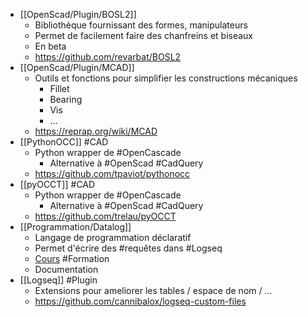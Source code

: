 - [[OpenScad/Plugin/BOSL2]]
	- Bibliothèque fournissant des formes, manipulateurs
	- Permet de facilement faire des chanfreins et biseaux
	- En beta
	- https://github.com/revarbat/BOSL2
- [[OpenScad/Plugin/MCAD]]
	- Outils et fonctions pour simplifier les constructions mécaniques
		- Fillet
		- Bearing
		- Vis
		- ...
	- https://reprap.org/wiki/MCAD
- [[PythonOCC]] #CAD
	- Python wrapper de #OpenCascade
		- Alternative à #OpenScad #CadQuery
	- https://github.com/tpaviot/pythonocc
- [[pyOCCT]] #CAD
	- Python wrapper de #OpenCascade
		- Alternative à #OpenScad #CadQuery
	- https://github.com/trelau/pyOCCT
- [[Programmation/Datalog]]
	- Langage de programmation déclaratif
	- Permet d'écrire des #requêtes dans #Logseq
	- [Cours](https://www.learndatalogtoday.org/) #Formation
	- Documentation
- [[Logseq]] #Plugin
	- Extensions pour ameliorer les tables / espace de nom / ...
	- https://github.com/cannibalox/logseq-custom-files